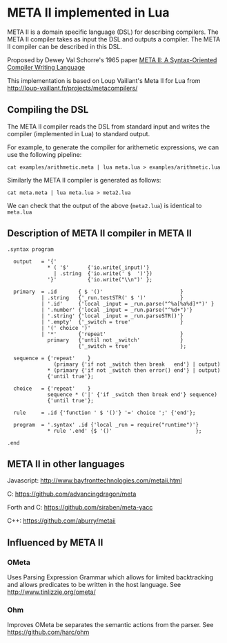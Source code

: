 # META II implemented in Lua

META II is a domain specific language (DSL) for describing compilers. The META
II compiler takes as input the DSL and outputs a compiler. The META II compiler
can be described in this DSL.

Proposed by Dewey Val Schorre's 1965 paper [META II: A Syntax-Oriented Compiler Writing Language](http://www.chilton-computing.org.uk/acl/literature/reports/p025.htm)

This implementation is based on Loup Vaillant's Meta II for Lua from http://loup-vaillant.fr/projects/metacompilers/

## Compiling the DSL
The META II compiler reads the DSL from standard input and writes the compiler (implemented in Lua) to standard output.

For example, to generate the compiler for arithemetic expressions, we can use the following pipeline:

```
cat examples/arithmetic.meta | lua meta.lua > examples/arithmetic.lua
```

Similarly the META II compiler is generated as follows:
```
cat meta.meta | lua meta.lua > meta2.lua
```

We can check that the output of the above (`meta2.lua`) is identical to `meta.lua`


## Description of META II compiler in META II
```
.syntax program

  output   = '{'
             * ( '$'      {'io.write(_input)'}
               | .string  {'io.write(' $  ')'})
             '}'          {'io.write("\\n")' };

  primary  = .id       { $ '()'                         }
           | .string   {'_run.testSTR(' $ ')'           }
           | '.id'     {'local _input = _run.parse("^%a[%a%d]*")' }
           | '.number' {'local _input = _run.parse("^%d+")'}
           | '.string' {'local _input = _run.parseSTR()'}
           | '.empty'  {'_switch = true'                }
           | '(' choice ')'
           | '*'       {'repeat'                        }
             primary   {'until not _switch'             }
                       {'_switch = true'                };

  sequence = {'repeat'    }
               (primary {'if not _switch then break   end'} | output)
             * (primary {'if not _switch then error() end'} | output)
             {'until true'};

  choice   = {'repeat'    }
             sequence * ('|' {'if _switch then break end'} sequence)
             {'until true'};

  rule     = .id {'function ' $ '()'} '=' choice ';' {'end'};

  program  = '.syntax' .id {'local _run = require("runtime")'}
             * rule '.end' {$ '()'                           };

.end
```

## META II in other languages

Javascript: http://www.bayfronttechnologies.com/metaii.html

C: https://github.com/advancingdragon/meta

Forth and C: https://github.com/siraben/meta-yacc

C++: https://github.com/aburry/metaii

## Influenced by META II
### OMeta
Uses Parsing Expression Grammar which allows for limited backtracking and allows predicates to be written in the host language. See http://www.tinlizzie.org/ometa/

### Ohm
Improves OMeta be separates the semantic actions from the parser. See https://github.com/harc/ohm
